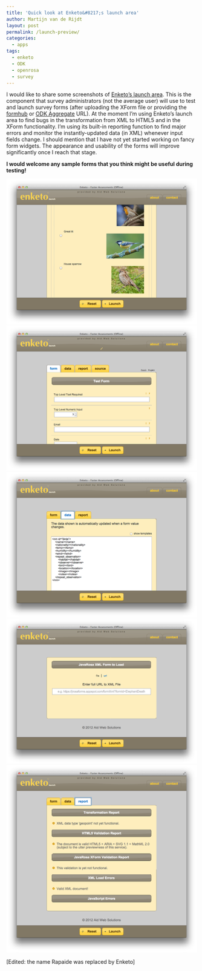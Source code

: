 ```yaml
---
title: 'Quick look at Enketo&#8217;s launch area'
author: Martijn van de Rijdt
layout: post
permalink: /launch-preview/
categories:
  - apps
tags:
  - enketo
  - ODK
  - openrosa
  - survey
---
```

I would like to share some screenshots of [Enketo’s launch area][1]. This is the component that survey administrators (not the average user) will use to test and launch survey forms (after uploading the XForm file or providing the [formhub][2] or [ODK Aggregate][3] URL). At the moment I’m using Enketo’s launch area to find bugs in the transformation from XML to HTML5 and in the XForm functionality. I’m using its built-in reporting function to find major errors and monitor the instantly-updated data (in XML) whenever input fields change. I should mention that I have not yet started working on fancy form widgets. The appearance and usability of the forms will improve significantly once I reach that stage.

 [1]: /enkets-new-architecture/ "Enketo’s New Architecture"
 [2]: http://formhub.org "formhub web site"
 [3]: http://opendatakit.org/use/aggregate/ "ODK Aggregate Info"

**I would welcome any sample forms that you think might be useful during testing!**

![Screenshot showing form media labels][4]
![Screenshot showing plain form and information tabs that help with testing.][5]
![Screenshot showing data, updated in realtime][6]
![Screenshot showing form upload feature.][7]
![Screenshot showing XML-to-HTML5 transformation report][8]

 [4]: ../files/2012/06/Screen-Shot-2012-08-07-at-8.46.46-AM.png "Screenshot showing form media labels"
 [5]: ../files/2012/06/Screen-Shot-2012-08-07-at-8.44.28-AM.png "Screenshot showing plain form and information tabs that help with testing."
 [6]: ../files/2012/06/Screen-Shot-2012-08-07-at-8.47.19-AM.png "Screenshot showing data, updated in realtime"
 [7]: ../files/2012/06/Screen-Shot-2012-08-07-at-8.41.40-AM.png "Screenshot showing form upload feature."
 [8]: ../files/2012/06/Screen-Shot-2012-08-07-at-8.47.57-AM.png "Screenshot showing XML-to-HTML5 transformation report"

\[Edited: the name Rapaide was replaced by Enketo\]
